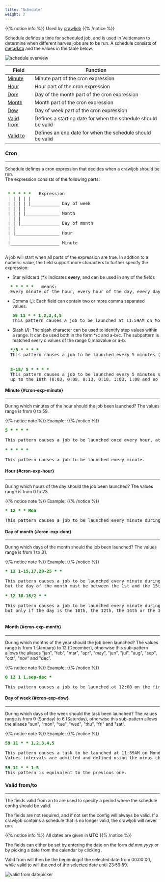 ```yaml
---
title: "Schedule"
weight: 3
---
```


{{% notice info %}}
Used by [crawljob](../crawljob)
{{% /notice %}}

Schedule defines a time for scheduled job, and is used in Veidemann to determine when different harves jobs are to be run.
A schedule consists of [metadata](../#veidemann-meta) and the values in the table below.  


![schedule overview](/img/schedule/veidemann_dashboard_crawlscheduleconfig.png)



Field                              | Function
-----------------------------------|------------------------------------
[Minute](#cron-exp-minute)         | Minute part of the cron expression
[Hour](#cron-exp-hour)             | Hour part of the cron expression
[Dom](#cron-exo-dom)               | Day of the month part of the cron expression
[Month](#cron-exp-month)           | Month part of the cron expression
[Dow](#cron-exp-dow)               | Day of week part of the cron expression
[Valid from](#schedule-valid-from) | Defines a starting date for when the schedule should be valid
[Valid to](#schedule-valid-to)     | Defines an end date for when the schedule should be valid


### Cron 
--------

Schedule defines a cron expression that decides when a crawljob should be run.  
The expression consists of the following parts: 

<pre> 
<b style="color: green"> * * * * * </b>  Expression
 | | | | |
 | | | | |___________ Day of week
 | | | |
 | | | |_____________ Month
 | | |
 | | |_______________ Day of month
 | |
 | |_________________ Hour
 |
 |___________________ Minute

</pre>  

A job will start when all parts of the expression are true.
In addtion to a numeric value, the field support more characters to further specify the expression:
    
* Star wildcard (__*__):   Indicates **every**, and can be used in any of the fields 
<pre>
  <b style="color: green">* * * * * </b>  means:
  Every minute of the hour, every hour of the day, every day of the month, every month of the year and every day of the week.
</pre>  

* Comma (__,__): Each field can contain two or more comma separated values.
  <pre>
  <b style="color: green">59 11 * * 1,2,3,4,5 </b>
  This pattern causes a job to be launched at 11:59AM on Monday, Tuesday, Wednesday, Thursday and Friday.
  </pre>  

* Slash (__/__):  The slash character can be used to identify step values within a range. 
                  It can be used both in the form &ast;/c and a-b/c. 
                  The subpattern is matched every c values of the range 0,maxvalue or a-b.  
<pre>
  <b style="color: green">*/5 * * * *</b>    
  This pattern causes a job to be launched every 5 minutes (0:00, 0:05, 0:10, 0:15 and so on).
  <br>
  <b style="color: green">3-18/ 5 * * * *</b>  
  This pattern causes a job to be launched every 5 minutes starting from the third minute of the hour, 
  up to the 18th (0:03, 0:08, 0:13, 0:18, 1:03, 1:08 and so on).
</pre>

#### Minute {#cron-exp-minute}
--------------------------------
During which minutes of the hour should the job been launched? The values range is from 0 to 59.

{{% notice note %}}
Example:
{{% /notice %}}

<pre>
<b style="color: green">5 * * * *</b>  

This pattern causes a job to be launched once every hour, at the begin of the fifth minute (00:05, 01:05, 02:05 etc.).  

<b style="color: green">* * * * *</b>  

This pattern causes a job to be launched every minute.
</pre>



#### Hour {#cron-exp-hour}
--------------------------
During which hours of the day should the job been launched? The values range is from 0 to 23.

{{% notice note %}}
Example:
{{% /notice %}}

<pre>
<b style="color: green">* 12 * * Mon</b>  

This pattern causes a job to be launched every minute during the 12th hour of Monday.
</pre>

#### Day of month {#cron-exp-dom}
-------------------------------
During which days of the month should the job been launched? The values range is from 1 to 31.

{{% notice note %}}
Example:
{{% /notice %}}

<pre>
<b style="color: green">* 12 1-15,17,20-25 * *</b>  

This pattern causes a job to be launched every minute during the 12th hour of the day, 
but the day of the month must be between the 1st and the 15th, the 20th and the 25, or at least it must be the 17th.  

<b style="color: green">* 12 10-16/2 * *</b>  

This pattern causes a job to be launched every minute during the 12th hour of the day, 
but only if the day is the 10th, the 12th, the 14th or the 16th of the month.  

</pre>


#### Month {#cron-exp-month}
----------------------------
During which months of the year should the job been launched? The values range is from 1 (January) to 12 (December), 
otherwise this sub-pattern allows the aliases "jan", "feb", "mar", "apr", "may", "jun", "jul", "aug", "sep",
"oct", "nov" and "dec".

{{% notice note %}}
Example:
{{% /notice %}}

<pre>
<b style="color: green">0 12 1 1,sep-dec *</b>  

This pattern causes a job to be launched at 12:00 on the first day of january, and september to december.
</pre>

#### Day of week {#cron-exp-dow}
------------------------------
During which days of the week should the task been launched? The values range is from 0 (Sunday) to 6 (Saturday),
otherwise this sub-pattern allows the aliases "sun", "mon", "tue", "wed", "thu", "fri" and "sat".


{{% notice note %}}
Example:
{{% /notice %}}

<pre>
<b style="color: green">59 11 * * 1,2,3,4,5</b>  

This pattern causes a task to be launched at 11:59AM on Monday, Tuesday, Wednesday, Thursday and Friday.
Values intervals are admitted and defined using the minus character.
  
<b style="color: green">59 11 * * 1-5</b>  
This pattern is equivalent to the previous one.
</pre>

### Valid from/to
------------------
The fields valid from an to are used to specify a period where the schedule config should be valid.  

The fields are not required, and if not set the config will always be valid.
If a crawljob contains a schedule that is no longer valid, the crawljob will never run.

{{% notice info %}}
All dates are given in <b>UTC</b>
{{% /notice %}}

The fields can either be set by entering the date on the form *dd.mm.yyyy* or by picking a date from the calendar by
clicking <i class="fa fa-calendar"></i>.  

Valid from will then be the beginningof the selected date from 00:00:00, while valid to will the end of the selected
date until 23:59:59.

![valid from datepicker](/img/schedule/veidemann_dashboard_schedule_validfrom.png)